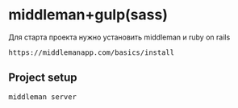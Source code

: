 # middleman+gulp(sass)

Для старта проекта нужно установить middleman и ruby on rails

<pre>https://middlemanapp.com/basics/install</pre>

<h2>Project setup</h2>

<pre>middleman server</pre>
